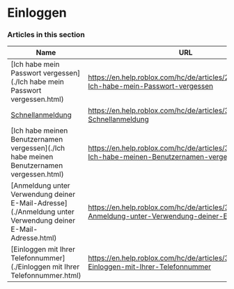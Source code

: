 # Einloggen  
### Articles in this section
Name|URL
-|-
[Ich habe mein Passwort vergessen](./Ich habe mein Passwort vergessen.html) |https://en.help.roblox.com/hc/de/articles/203313070-Ich-habe-mein-Passwort-vergessen
[Schnellanmeldung](./Schnellanmeldung.html) |https://en.help.roblox.com/hc/de/articles/360056582012-Schnellanmeldung
[Ich habe meinen Benutzernamen vergessen](./Ich habe meinen Benutzernamen vergessen.html) |https://en.help.roblox.com/hc/de/articles/360028719931-Ich-habe-meinen-Benutzernamen-vergessen
[Anmeldung unter Verwendung deiner E-Mail-Adresse](./Anmeldung unter Verwendung deiner E-Mail-Adresse.html) |https://en.help.roblox.com/hc/de/articles/360000495826-Anmeldung-unter-Verwendung-deiner-E-Mail-Adresse
[Einloggen mit Ihrer Telefonnummer](./Einloggen mit Ihrer Telefonnummer.html) |https://en.help.roblox.com/hc/de/articles/360031771371-Einloggen-mit-Ihrer-Telefonnummer